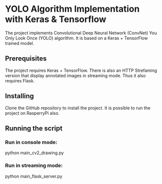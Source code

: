 # YOLO Algorithm Implementation with Keras & Tensorflow 

The project implements Convolutional Deep Neural Network (ConvNet) You Only Look Once (YOLO) algorithm. It is based on a Keras + TensorFlow trained model.

## Prerequisites

The project requires Keras + TensorFlow. There is also an HTTP Strefaming version that display annotated images in streaming mode. Thus it also requires Flask.

## Installing

Clone the GitHub repository to install the project. It is possible to run the project on RasperryPi also.


## Running the script

### Run in console mode:
python main_cv2_drawing.py

### Run in streaming mode:
python main_flask_server.py



